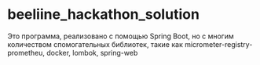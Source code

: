 # beeliine_hackathon_solution
Это программа, реализовано с помощью Spring Boot, но с многим количеством спомогательных библиотек, такие как micrometer-registry-prometheu, docker, lombok, spring-web
